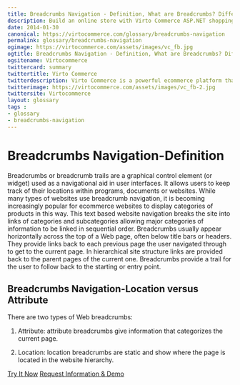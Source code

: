 ```yaml
---
title: Breadcrumbs Navigation - Definition, What are Breadcrumbs? Difference Between Location versus Attribute Breadcrumbs| Glossary Virto Commerce.
description: Build an online store with Virto Commerce ASP.NET shopping cart software. Benefit from an open source shopping cart software that has every feature you need.
date: 2014-01-30
canonical: https://virtocommerce.com/glossary/breadcrumbs-navigation
permalink: glossary/breadcrumbs-navigation
ogimage: https://virtocommerce.com/assets/images/vc_fb.jpg
ogtitle: Breadcrumbs Navigation - Definition, What are Breadcrumbs? Difference Between Location versus Attribute Breadcrumbs| Glossary Virto Commerce.
ogsitename: Virtocommerce
twittercard: summary
twittertitle: Virto Commerce
twitterdescription: Virto Commerce is a powerful ecommerce platform that includes everything you need to create an online store and sell online. Try it free with Free Community License
twitterimage: https://virtocommerce.com/assets/images/vc_fb-2.jpg
twittersite: Virtocommerce
layout: glossary
tags : 
- glossary
- breadcrumbs-navigation
---
```

<div class="business-cnt">
    <div class="head __cart">
        <h1 class="title">Breadcrumbs Navigation-Definition</h1>
    </div>
    <p class="text">Breadcrumbs or breadcrumb trails are a graphical control element (or widget) used as a navigational aid in user interfaces. It allows users to keep track of their locations within programs, documents or websites. While many types of websites use breadcrumb navigation, it is becoming increasingly popular for ecommerce websites to display categories of products in this way. This text based website navigation breaks the site into links of categories and subcategories allowing major categories of information to be linked in sequential order. Breadcrumbs usually appear horizontally across the top of a Web page, often below title bars or headers. They provide links back to each previous page the user navigated through to get to the current page. In hierarchical site structure links are provided back to the parent pages of the current one. Breadcrumbs provide a trail for the user to follow back to the starting or entry point.</p>
    <h2 class="sub-title">Breadcrumbs Navigation-Location versus Attribute</h2>
    <p class="text">There are two types of Web breadcrumbs:</p>
    <ol class="text">
        <li>
            <p>
                Attribute: attribute breadcrumbs give information that categorizes the current page.
            </p>
        </li>
        <li>
            <p>
                Location: location breadcrumbs are static and show where the page is located in the website hierarchy.
            </p>
        </li>
    </ol>
    <div class="buttons">
        <a class="button fill" href="/contact-us">Try It Now</a>
        <a class="button fill" href="/contact-us">Request Information & Demo</a>
    </div>
</div>